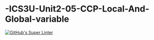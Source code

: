 # -ICS3U-Unit2-05-CCP-Local-And-Global-variable

[![GitHub's Super Linter](https://github.com/matthew-meech/-ICS3U-Unit2-05-CCP-Local-And-Global-variable/workflows/GitHub's%20Super%20Linter/badge.svg)](https://github.com/matthew-meech/-ICS3U-Unit2-05-CCP-Local-And-Global-variable/actions)
